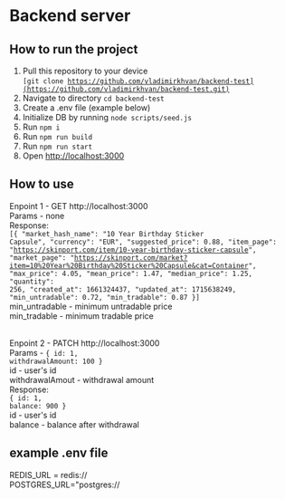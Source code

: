 # Backend server

## How to run the project

1. Pull this repository to your device <br/>
   <code>[git clone https://github.com/vladimirkhvan/backend-test](https://github.com/vladimirkhvan/backend-test.git)</code>
2. Navigate to directory
   <code>cd backend-test</code>
3. Create a .env file (example below)
4. Initialize DB by running
   <code>node scripts/seed.js</code>
5. Run 
   <code>npm i</code>
6. Run 
   <code>npm run build</code>
7. Run 
   <code>npm run start</code>
8. Open [http://localhost:3000](http://localhost:3000/)

## How to use

Enpoint 1 - GET http://localhost:3000 <br/>
Params - none <br/>
Response: <br/>
<code>[{
    "market_hash_name": "10 Year Birthday Sticker Capsule",
    "currency": "EUR",
    "suggested_price": 0.88,
    "item_page": "https://skinport.com/item/10-year-birthday-sticker-capsule",
    "market_page": "https://skinport.com/market?item=10%20Year%20Birthday%20Sticker%20Capsule&cat=Container",
    "max_price": 4.05,
    "mean_price": 1.47,
    "median_price": 1.25,
    "quantity": 256,
    "created_at": 1661324437,
    "updated_at": 1715638249,
    "min_untradable": 0.72,
    "min_tradable": 0.87
}]</code> <br/>
min_untradable - minimum untradable price  <br/>
min_tradable - minimum tradable price  <br/> <br/>

Enpoint 2 - PATCH http://localhost:3000 <br/>
Params - <code>{ id: 1, withdrawalAmount: 100 }</code> <br/>
id - user's id <br/>
withdrawalAmout - withdrawal amount <br/>
Response: <br/>
<code>{
id: 1,
balance: 900
}</code> <br/>
id - user's id <br/>
balance - balance after withdrawal <br/>

## example .env file

REDIS_URL = redis://  <br /> 
POSTGRES_URL="postgres://
